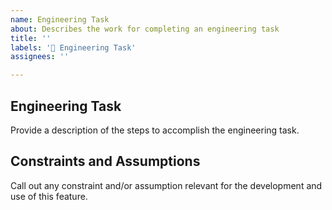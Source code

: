 ```yaml
---
name: Engineering Task
about: Describes the work for completing an engineering task
title: ''
labels: '🧹 Engineering Task'
assignees: ''

---
```


## Engineering Task
Provide a description of the steps to accomplish the engineering task.

## Constraints and Assumptions
Call out any constraint and/or assumption relevant for the development and use of this feature.
